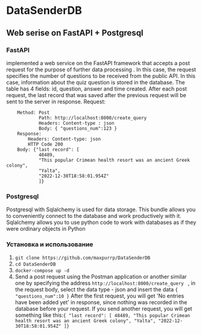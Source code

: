 # DataSenderDB
## Web serise on FastAPI + Postgresql
### FastAPI
implemented a web service on the FastAPI framework that accepts a post request for the purpose of further data processing . In this case, the request specifies the number of questions to be received from the public API. In this case, information about the quiz question is stored in the database. The table has 4 fields: id, question, answer and time created. After each post request, the last record that was saved after the previous request will be sent to the server in response.
Request:

    	Method: Post
        		Path: http://localhost:8000/create_query
        		Headers: Content-type : json
        		Body: { "questions_num":123 }	
    	Response:
    		Headers: Content-type: json
    	    HTTP Code 200
		Body: {"last record": [
                48489,
                "This popular Crimean health resort was an ancient Greek colony",
                "Yalta",
                "2022-12-30T18:58:01.954Z"
                ]}
### Postgresql
Postgresql with Sqlalchemy is used for data storage. This bundle allows you to conveniently connect to the database and work productively with it. Sqlalchemy allows you to use python code to work with databases as if they were ordinary objects in Python

### Установка и использование

1. ```git clone https://github.com/maxpurrp/DataSenderDB```
2. ```cd DataSenderDB```
3. ```docker-compose up -d```
4. Send a post request using the Postman application or another similar one by specifying the address ``http://localhost:8000/create_query `` , in the request body, select the data type - json and insert the data ``{
"questions_num":10
}``
After the first request, you will get 'No entries have been added yet' in response, since nothing was recorded in the database before your request. If you send another request, you will get something like this:```{
    "last record": [
                    48489,
                    "This popular Crimean health resort was an ancient Greek colony",
                    "Yalta",
                    "2022-12-30T18:58:01.954Z"
                    ]}```
